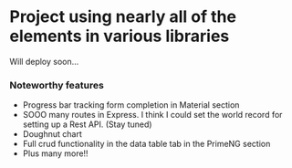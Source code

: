 # Project using nearly all of the elements in various libraries

Will deploy soon...

### Noteworthy features

* Progress bar tracking form completion in Material section
* SOOO many routes in Express. I think I could set the world record for setting up a Rest API. (Stay tuned)
* Doughnut chart
* Full crud functionality in the data table tab in the PrimeNG section
* Plus many more!!